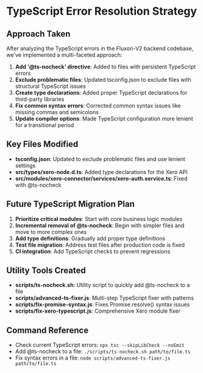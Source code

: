 # TypeScript Error Resolution Strategy

## Approach Taken
After analyzing the TypeScript errors in the Fluxori-V2 backend codebase, we've implemented a multi-faceted approach:

1. **Add '@ts-nocheck' directive**: Added to files with persistent TypeScript errors
2. **Exclude problematic files**: Updated tsconfig.json to exclude files with structural TypeScript issues
3. **Create type declarations**: Added proper TypeScript declarations for third-party libraries
4. **Fix common syntax errors**: Corrected common syntax issues like missing commas and semicolons
5. **Update compiler options**: Made TypeScript configuration more lenient for a transitional period

## Key Files Modified
- **tsconfig.json**: Updated to exclude problematic files and use lenient settings
- **src/types/xero-node.d.ts**: Added type declarations for the Xero API
- **src/modules/xero-connector/services/xero-auth.service.ts**: Fixed with @ts-nocheck

## Future TypeScript Migration Plan
1. **Prioritize critical modules**: Start with core business logic modules
2. **Incremental removal of @ts-nocheck**: Begin with simpler files and move to more complex ones
3. **Add type definitions**: Gradually add proper type definitions
4. **Test file migration**: Address test files after production code is fixed
5. **CI integration**: Add TypeScript checks to prevent regressions

## Utility Tools Created
- **scripts/ts-nocheck.sh**: Utility script to quickly add @ts-nocheck to a file
- **scripts/advanced-ts-fixer.js**: Multi-step TypeScript fixer with patterns
- **scripts/fix-promise-syntax.js**: Fixes Promise<T>.resolve() syntax issues
- **scripts/fix-xero-typescript.js**: Comprehensive Xero module fixer

## Command Reference
- Check current TypeScript errors: `npx tsc --skipLibCheck --noEmit`
- Add @ts-nocheck to a file: `./scripts/ts-nocheck.sh path/to/file.ts`
- Fix syntax errors in a file: `node scripts/advanced-ts-fixer.js path/to/file.ts`
